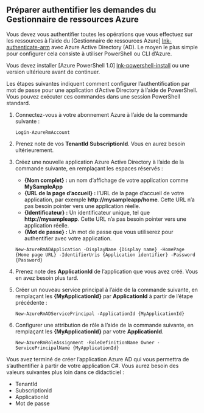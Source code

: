 ## <a name="prepare-to-authenticate-azure-resource-manager-requests"></a>Préparer authentifier les demandes du Gestionnaire de ressources Azure

Vous devez vous authentifier toutes les opérations que vous effectuez sur les ressources à l’aide du [Gestionnaire de ressources Azure] [ lnk-authenticate-arm] avec Azure Active Directory (AD). Le moyen le plus simple pour configurer cela consiste à utiliser PowerShell ou CLI d’Azure.

Vous devez installer [Azure PowerShell 1.0] [ lnk-powershell-install] ou une version ultérieure avant de continuer.

Les étapes suivantes indiquent comment configurer l’authentification par mot de passe pour une application d’Active Directory à l’aide de PowerShell. Vous pouvez exécuter ces commandes dans une session PowerShell standard.

1. Connectez-vous à votre abonnement Azure à l’aide de la commande suivante :

    ```
    Login-AzureRmAccount
    ```

2. Prenez note de vos **TenantId** **SubscriptionId**. Vous en aurez besoin ultérieurement.

3. Créez une nouvelle application Azure Active Directory à l’aide de la commande suivante, en remplaçant les espaces réservés :

    - **{Nom complet} :** un nom d’affichage de votre application comme **MySampleApp**
    - **{URL de la page d’accueil} :** l’URL de la page d’accueil de votre application, par exemple **http://mysampleapp/home**. Cette URL n’a pas besoin pointer vers une application réelle.
    - **{Identificateur} :** Un identificateur unique, tel que **http://mysampleapp**. Cette URL n’a pas besoin pointer vers une application réelle.
    - **{Mot de passe} :** Un mot de passe que vous utiliserez pour authentifier avec votre application.

    ```
    New-AzureRmADApplication -DisplayName {Display name} -HomePage {Home page URL} -IdentifierUris {Application identifier} -Password {Password}
    ```
    
4. Prenez note des **ApplicationId** de l’application que vous avez créé. Vous en avez besoin plus tard.

5. Créer un nouveau service principal à l’aide de la commande suivante, en remplaçant les **{MyApplicationId}** par **ApplicationId** à partir de l’étape précédente :

    ```
    New-AzureRmADServicePrincipal -ApplicationId {MyApplicationId}
    ```
    
6. Configurer une attribution de rôle à l’aide de la commande suivante, en remplaçant les **{MyApplicationId}** par votre **ApplicationId**.

    ```
    New-AzureRmRoleAssignment -RoleDefinitionName Owner -ServicePrincipalName {MyApplicationId}
    ```
    
Vous avez terminé de créer l’application Azure AD qui vous permettra de s’authentifier à partir de votre application C#. Vous aurez besoin des valeurs suivantes plus loin dans ce didacticiel :

- TenantId
- SubscriptionId
- ApplicationId
- Mot de passe

[lnk-authenticate-arm]: https://msdn.microsoft.com/library/azure/dn790557.aspx
[lnk-powershell-install]: ../articles/powershell-install-configure.md
